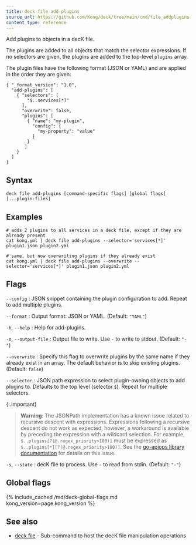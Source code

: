 ```yaml
---
title: deck file add-plugins
source_url: https://github.com/Kong/deck/tree/main/cmd/file_addplugins.go
content_type: reference
---
```


Add plugins to objects in a decK file.

The plugins are added to all objects that match the selector expressions. If no
selectors are given, the plugins are added to the top-level `plugins` array.

The plugin files have the following format (JSON or YAML) and are applied in the
order they are given:

    { "_format_version": "1.0",
      "add-plugins": [
        { "selectors": [
            "$..services[*]"
          ],
          "overwrite": false,
          "plugins": [
            { "name": "my-plugin",
              "config": {
                "my-property": "value"
              }
            }
           ]
        }
      ]
    }

## Syntax

```
deck file add-plugins [command-specific flags] [global flags] [...plugin-files]
```

## Examples

```
# adds 2 plugins to all services in a deck file, except if they are already present
cat kong.yml | deck file add-plugins --selector='services[*]' plugin1.json plugin2.yml

# same, but now overwriting plugins if they already exist
cat kong.yml | deck file add-plugins --overwrite --selector='services[*]' plugin1.json plugin2.yml
```

## Flags

`--config`
:  JSON snippet containing the plugin configuration to add. Repeat to add
multiple plugins.

`--format`
:  Output format: JSON or YAML. (Default: `"YAML"`)

`-h`, `--help`
:  Help for add-plugins.

`-o`, `--output-file`
:  Output file to write. Use `-` to write to stdout. (Default: `"-"`)

`--overwrite`
:  Specify this flag to overwrite plugins by the same name if they already
exist in an array. The default behavior is to skip existing plugins. (Default: `false`)

`--selector`
:  JSON path expression to select plugin-owning objects to add plugins to.
Defaults to the top level (selector `$`). Repeat for multiple selectors.

{:.important}
> **Warning**: The JSONPath implementation has a known issue related to 
recursive descent with expressions. Expressions following a recursive
descent do not work as expected, however, a workaround is available by preceding the
expression with a wildcard selection. For example, `$..plugins[?(@.regex_priority>100)]` must
be expressed as `$..plugins[*][?(@.regex_priority>100)]`. See the 
[go-apiops library documentation](https://github.com/Kong/go-apiops/blob/main/docs/README.md#notes) 
for details on this issue.

`-s`, `--state`
:  decK file to process. Use `-` to read from stdin. (Default: `"-"`)


## Global flags

{% include_cached /md/deck-global-flags.md kong_version=page.kong_version %}

## See also

* [deck file](/deck/{{page.kong_version}}/reference/deck_file)   - Sub-command to host the decK file manipulation operations


